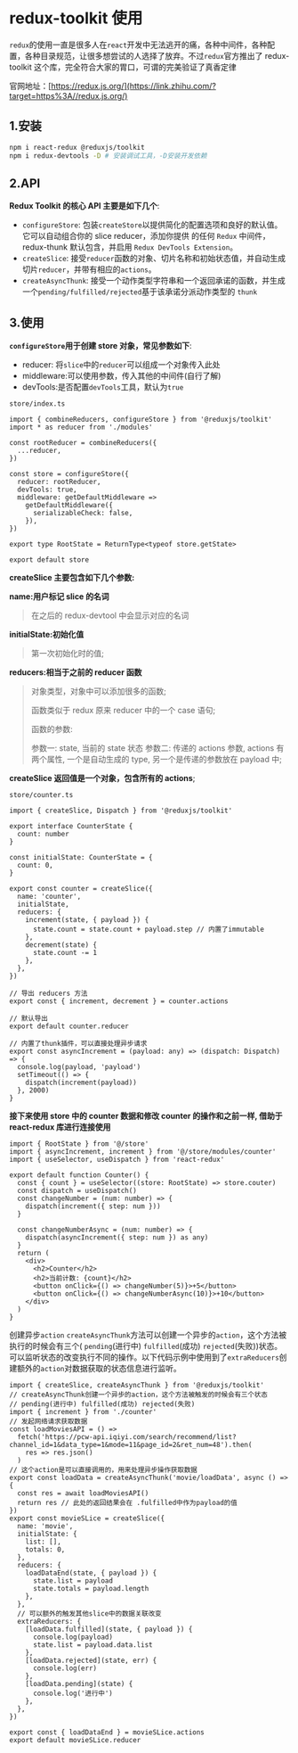 # redux-toolkit 使用

`redux`的使用一直是很多人在`react`开发中无法逃开的痛，各种中间件，各种配置，各种目录规范，让很多想尝试的人选择了放弃。不过`redux`官方推出了 redux-toolkit 这个库，完全符合大家的胃口，可谓的完美验证了真香定律

官网地址：[https://redux.js.org/](https://link.zhihu.com/?target=https%3A//redux.js.org/)

## 1.安装

```bash
npm i react-redux @reduxjs/toolkit
npm i redux-devtools -D # 安装调试工具，-D安装开发依赖
```

## 2.API

**Redux Toolkit 的核心 API 主要是如下几个**:

- `configureStore`: 包装`createStore`以提供简化的配置选项和良好的默认值。它可以自动组合你的 slice reducer，添加你提供 的任何 `Redux` 中间件，redux-thunk 默认包含，并启用 `Redux DevTools Extension`。
- `createSlice`: 接受`reducer`函数的对象、切片名称和初始状态值，并自动生成切片`reducer`，并带有相应的`actions`。
- `createAsyncThunk`: 接受一个动作类型字符串和一个返回承诺的函数，并生成一个`pending/fulfilled/rejected`基于该承诺分派动作类型的 `thunk`

## 3.使用

**`configureStore`用于创建 store 对象，常见参数如下**:

- reducer: 将`slice`中的`reducer`可以组成一个对象传入此处
- middleware:可以使用参数，传入其他的中间件(自行了解)
- devTools:是否配置`devTools`工具，默认为`true`

`store/index.ts`

```tsx
import { combineReducers, configureStore } from '@reduxjs/toolkit'
import * as reducer from './modules'

const rootReducer = combineReducers({
  ...reducer,
})

const store = configureStore({
  reducer: rootReducer,
  devTools: true,
  middleware: getDefaultMiddleware =>
    getDefaultMiddleware({
      serializableCheck: false,
    }),
})

export type RootState = ReturnType<typeof store.getState>

export default store
```

**createSlice 主要包含如下几个参数:**

**name:用户标记 slice 的名词**

> 在之后的 redux-devtool 中会显示对应的名词

**initialState:初始化值**

> 第一次初始化时的值;

**reducers:相当于之前的 reducer 函数**

> 对象类型，对象中可以添加很多的函数;
>
> 函数类似于 redux 原来 reducer 中的一个 case 语句;
>
> 函数的参数:
>
> 参数一: state, 当前的 state 状态
> 参数二: 传递的 actions 参数, actions 有两个属性, 一个是自动生成的 type, 另一个是传递的参数放在 payload 中;

**createSlice 返回值是一个对象，包含所有的 actions**;

`store/counter.ts`

```tsx
import { createSlice, Dispatch } from '@reduxjs/toolkit'

export interface CounterState {
  count: number
}

const initialState: CounterState = {
  count: 0,
}

export const counter = createSlice({
  name: 'counter',
  initialState,
  reducers: {
    increment(state, { payload }) {
      state.count = state.count + payload.step // 内置了immutable
    },
    decrement(state) {
      state.count -= 1
    },
  },
})

// 导出 reducers 方法
export const { increment, decrement } = counter.actions

// 默认导出
export default counter.reducer

// 内置了thunk插件，可以直接处理异步请求
export const asyncIncrement = (payload: any) => (dispatch: Dispatch) => {
  console.log(payload, 'payload')
  setTimeout(() => {
    dispatch(increment(payload))
  }, 2000)
}
```

**接下来使用 store 中的 counter 数据和修改 counter 的操作和之前一样, 借助于 react-redux 库进行连接使用**

```tsx
import { RootState } from '@/store'
import { asyncIncrement, increment } from '@/store/modules/counter'
import { useSelector, useDispatch } from 'react-redux'

export default function Counter() {
  const { count } = useSelector((store: RootState) => store.couter)
  const dispatch = useDispatch()
  const changeNumber = (num: number) => {
    dispatch(increment({ step: num }))
  }

  const changeNumberAsync = (num: number) => {
    dispatch(asyncIncrement({ step: num }) as any)
  }
  return (
    <div>
      <h2>Counter</h2>
      <h2>当前计数: {count}</h2>
      <button onClick={() => changeNumber(5)}>+5</button>
      <button onClick={() => changeNumberAsync(10)}>+10</button>
    </div>
  )
}
```

创建异步`action`
`createAsyncThunk`方法可以创建一个异步的`action`，这个方法被执行的时候会有三个( `pending`(进行中) `fulfilled`(成功) `rejected`(失败))状态。可以监听状态的改变执行不同的操作。以下代码示例中使用到了`extraReducers`创建额外的`action`对数据获取的状态信息进行监听。

```tsx
import { createSlice, createAsyncThunk } from '@reduxjs/toolkit'
// createAsyncThunk创建一个异步的action，这个方法被触发的时候会有三个状态
// pending(进行中) fulfilled(成功) rejected(失败)
import { increment } from './counter'
// 发起网络请求获取数据
const loadMoviesAPI = () =>
  fetch('https://pcw-api.iqiyi.com/search/recommend/list?channel_id=1&data_type=1&mode=11&page_id=2&ret_num=48').then(
    res => res.json()
  )
// 这个action是可以直接调用的，用来处理异步操作获取数据
export const loadData = createAsyncThunk('movie/loadData', async () => {
  const res = await loadMoviesAPI()
  return res // 此处的返回结果会在 .fulfilled中作为payload的值
})
export const movieSLice = createSlice({
  name: 'movie',
  initialState: {
    list: [],
    totals: 0,
  },
  reducers: {
    loadDataEnd(state, { payload }) {
      state.list = payload
      state.totals = payload.length
    },
  },
  // 可以额外的触发其他slice中的数据关联改变
  extraReducers: {
    [loadData.fulfilled](state, { payload }) {
      console.log(payload)
      state.list = payload.data.list
    },
    [loadData.rejected](state, err) {
      console.log(err)
    },
    [loadData.pending](state) {
      console.log('进行中')
    },
  },
})

export const { loadDataEnd } = movieSLice.actions
export default movieSLice.reducer
```
